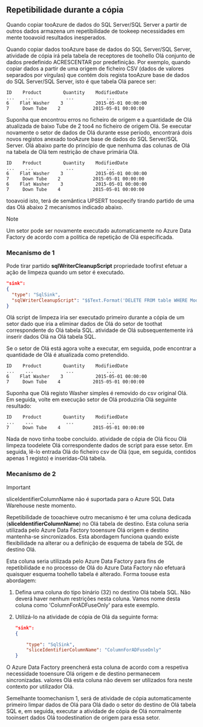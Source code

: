 ## <a name="repeatability-during-copy"></a>Repetibilidade durante a cópia
Quando copiar tooAzure de dados do SQL Server/SQL Server a partir de outros dados armazena um repetibilidade de tookeep necessidades em mente tooavoid resultados inesperados. 

Quando copiar dados tooAzure base de dados do SQL Server/SQL Server, atividade de cópia irá pela tabela de receptores de toohello Olá conjunto de dados predefinido ACRESCENTAR por predefinição. Por exemplo, quando copiar dados a partir de uma origem de ficheiro CSV (dados de valores separados por vírgulas) que contém dois regista tooAzure base de dados do SQL Server/SQL Server, isto é que tabela Olá parece ser:

```
ID    Product        Quantity    ModifiedDate
...    ...            ...            ...
6    Flat Washer    3            2015-05-01 00:00:00
7     Down Tube    2            2015-05-01 00:00:00
```

Suponha que encontrou erros no ficheiro de origem e a quantidade de Olá atualizada de baixo Tube de 2 too4 no ficheiro de origem Olá. Se executar novamente o setor de dados de Olá durante esse período, encontrará dois novos registos anexado tooAzure base de dados do SQL Server/SQL Server. Olá abaixo parte do princípio de que nenhuma das colunas de Olá na tabela de Olá tem restrição de chave primária Olá.

```
ID    Product        Quantity    ModifiedDate
...    ...            ...            ...
6    Flat Washer    3            2015-05-01 00:00:00
7     Down Tube    2            2015-05-01 00:00:00
6    Flat Washer    3            2015-05-01 00:00:00
7     Down Tube    4            2015-05-01 00:00:00
```

tooavoid isto, terá de semântica UPSERT toospecify tirando partido de uma das Olá abaixo 2 mecanismos indicado abaixo.

> [!NOTE]
> Um setor pode ser novamente executado automaticamente no Azure Data Factory de acordo com a política de repetição de Olá especificada.
> 
> 

### <a name="mechanism-1"></a>Mecanismo de 1
Pode tirar partido **sqlWriterCleanupScript** propriedade toofirst efetuar a ação de limpeza quando um setor é executado. 

```json
"sink":  
{ 
  "type": "SqlSink", 
  "sqlWriterCleanupScript": "$$Text.Format('DELETE FROM table WHERE ModifiedDate >= \\'{0:yyyy-MM-dd HH:mm}\\' AND ModifiedDate < \\'{1:yyyy-MM-dd HH:mm}\\'', WindowStart, WindowEnd)"
}
```

Olá script de limpeza iria ser executado primeiro durante a cópia de um setor dado que iria a eliminar dados de Olá do setor de toothat correspondente do Olá tabela SQL. atividade de Olá subsequentemente irá inserir dados Olá na Olá tabela SQL. 

Se o setor de Olá está agora volte a executar, em seguida, pode encontrar a quantidade de Olá é atualizada como pretendido.

```
ID    Product        Quantity    ModifiedDate
...    ...            ...            ...
6    Flat Washer    3            2015-05-01 00:00:00
7     Down Tube    4            2015-05-01 00:00:00
```

Suponha que Olá registo Washer simples é removido do csv original Olá. Em seguida, volte em execução setor de Olá produziria Olá seguinte resultado: 

```
ID    Product        Quantity    ModifiedDate
...    ...            ...            ...
7     Down Tube    4            2015-05-01 00:00:00
```
Nada de novo tinha toobe concluído. atividade de cópia de Olá ficou Olá limpeza toodelete Olá correspondente dados de script para esse setor. Em seguida, lê-lo entrada Olá do ficheiro csv de Olá (que, em seguida, contidos apenas 1 registo) e inseridas-Olá tabela. 

### <a name="mechanism-2"></a>Mecanismo de 2
> [!IMPORTANT]
> sliceIdentifierColumnName não é suportada para o Azure SQL Data Warehouse neste momento. 

Repetibilidade de tooachieve outro mecanismo é ter uma coluna dedicada (**sliceIdentifierColumnName**) no Olá tabela de destino. Esta coluna seria utilizada pelo Azure Data Factory tooensure Olá origem e destino mantenha-se sincronizados. Esta abordagem funciona quando existe flexibilidade na alterar ou a definição de esquema de tabela de SQL de destino Olá. 

Esta coluna seria utilizada pelo Azure Data Factory para fins de repetibilidade e no processo de Olá do Azure Data Factory não efetuará quaisquer esquema toohello tabela é alterado. Forma toouse esta abordagem:

1. Defina uma coluna do tipo binário (32) no destino Olá tabela SQL. Não deverá haver nenhum restrições nesta coluna. Vamos nome desta coluna como 'ColumnForADFuseOnly' para este exemplo.
2. Utilizá-lo na atividade de cópia de Olá da seguinte forma:
   
    ```json
    "sink":  
    { 
   
        "type": "SqlSink", 
        "sliceIdentifierColumnName": "ColumnForADFuseOnly"
    }
    ```

O Azure Data Factory preencherá esta coluna de acordo com a respetiva necessidade tooensure Olá origem e de destino permanecem sincronizadas. valores Olá esta coluna não devem ser utilizados fora neste contexto por utilizador Olá. 

Semelhante toomechanism 1, será de atividade de cópia automaticamente primeiro limpar dados de Olá para Olá dado o setor do destino de Olá tabela SQL e, em seguida, executar a atividade de cópia de Olá normalmente tooinsert dados Olá toodestination de origem para essa setor. 


